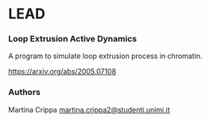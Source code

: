 # LEAD

### Loop Extrusion Active Dynamics

A program to simulate loop extrusion process in chromatin.

https://arxiv.org/abs/2005.07108

### Authors

Martina Crippa <martina.crippa2@studenti.unimi.it>
